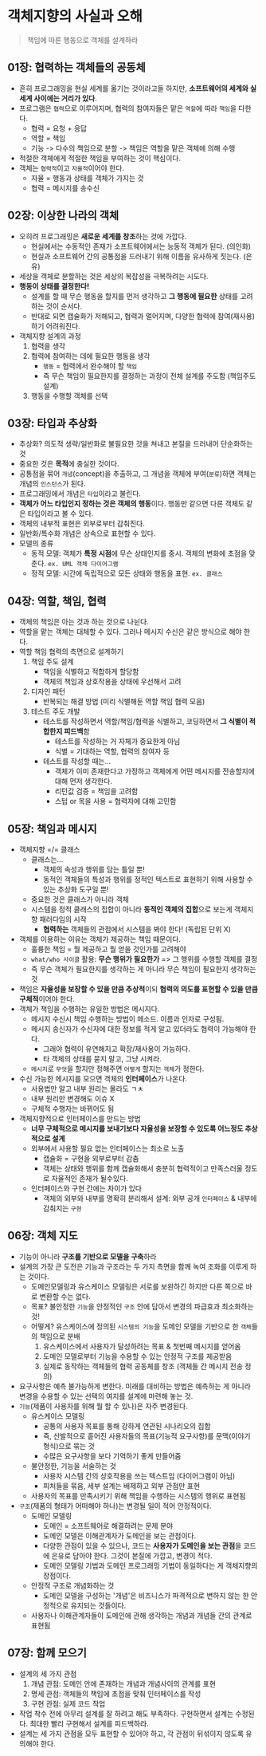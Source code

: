 # 객체지향의 사실과 오해
> 책임에 따른 행동으로 객체를 설계하라

## 01장: 협력하는 객체들의 공동체
- 흔히 프로그래밍을 현실 세계를 옮기는 것이라고들 하지만, **소프트웨어의 세계와 실세계 사이에는 거리가 있다**.
- 프로그램은 `협력`으로 이루어지며, 협력의 참여자들은 맡은 `역할`에 따라 `책임`을 다한다.
    * 협력 = 요청 + 응답
    * 역할 = 책임
    * 기능 -> 다수의 책임으로 분할 -> 책임은 역할을 맡은 객체에 의해 수행
- 적절한 객체에게 적절한 책임을 부여하는 것이 핵심이다.
- 객체는 `협력적`이고 `자율적`이어야 한다.
    * 자율 = 행동과 상태를 객체가 가지는 것
    * 협력 = 메시지를 송수신


## 02장: 이상한 나라의 객체
- 오히려 프로그래밍은 **새로운 세계를 창조**하는 것에 가깝다.
    * 현실에서는 수동적인 존재가 소프트웨어에서는 능동적 객체가 된다. (의인화)
    * 현실과 소프트웨어 간의 공통점을 드러내기 위해 이름을 유사하게 짓는다. (은유)
- 세상을 객체로 분할하는 것은 세상의 복잡성을 극복하려는 시도다.
- **행동이 상태를 결정한다!**
    * 설계를 할 때 무슨 행동을 할지를 먼저 생각하고 **그 행동에 필요한** 상태를 고려하는 것이 순서다.
    * 반대로 되면 캡슐화가 저해되고, 협력과 멀어지며, 다양한 협력에 참여(재사용)하기 어려워진다.
- 객체지향 설계의 과정
    1. 협력을 생각
    2. 협력에 참여하는 데에 필요한 행동을 생각
        * `행동` = 협력에서 완수해야 할 `책임`
        * 즉 무슨 책임이 필요한지를 결정하는 과정이 전체 설계를 주도함 (책임주도설계)
    3. 행동을 수행할 객체를 선택


## 03장: 타입과 추상화
- 추상화? 의도적 생략/일반화로 불필요한 것을 쳐내고 본질을 드러내어 단순화하는 것
- 중요한 것은 **목적**에 충실한 것이다.
- 공통점을 묶어 `개념`(concept)을 추출하고, 그 개념을 객체에 부여(`분류`)하면 객체는 개념의 `인스턴스`가 된다.
- 프로그래밍에서 개념은 `타입`이라고 불린다.
- **객체가 어느 타입인지 정하는 것은 객체의 행동**이다. 행동만 같으면 다른 객체도 같은 타입이라고 볼 수 있다.
- 객체의 내부적 표현은 외부로부터 감춰진다.
- 일반화/특수화 개념은 상속으로 표현할 수 있다.
- 모델의 종류
    * 동적 모델: 객체가 **특정 시점**에 무슨 상태인지를 중시. 객체의 변화에 초점을 맞춘다. `ex. UML 객체 다이어그램`
    * 정적 모델: 시간에 독립적으로 모든 상태와 행동을 표현. `ex. 클래스`


## 04장: 역할, 책임, 협력
- 객체의 책임은 아는 것과 하는 것으로 나뉜다.
- 역할을 맡는 객체는 대체할 수 있다. 그러나 메시지 수신은 같은 방식으로 해야 한다.
- 역할 책임 협력의 측면으로 설계하기
    1. 책임 주도 설계
        * 책임을 식별하고 적합하게 할당함
        * 객체의 책임과 상호작용을 상태에 우선해서 고려
    2. 디자인 패턴
        * 반복되는 해결 방법 (미리 식별해둔 역할 책임 협력 모음)
    3. 테스트 주도 개발
        * 테스트를 작성하면서 역할/책임/협력을 식별하고, 코딩하면서 **그 식별이 적합한지 피드백**함
            + 테스트를 작성하는 거 자체가 중요한게 아님
            + 식별 = 기대하는 역할, 협력의 참여자 등
        * 테스트를 작성할 때는...
            + 객체가 이미 존재한다고 가정하고 객체에게 어떤 메시지를 전송할지에 대해 먼저 생각한다.
            + 리턴값 검증 = 책임을 고려함
            + 스텁 or 목을 사용 = 협력자에 대해 고민함


## 05장: 책임과 메시지
- 객체지향 =/= 클래스
    * 클래스는...
        + 객체의 속성과 행위를 담는 틀일 뿐!
        + 동적인 객체들의 특성과 행위를 정적인 텍스트로 표현하기 위해 사용할 수 있는 추상화 도구일 뿐!
    * 중요한 것은 클래스가 아니라 객체
    * 시스템을 정적 클래스의 집합이 아니라 **동적인 객체의 집합**으로 보는게 객체지향 패러다임의 시작
        + **협력하는** 객체들의 관점에서 시스템을 봐야 한다! (독립된 단위 X)
- 객체를 이용하는 이유는 객체가 제공하는 책임 때문이다.
    * 훌륭한 책임 = 뭘 제공하고 뭘 얻을 것인가를 고려해야
    * `what/who 사이클` 활용: **무슨 행위가 필요한가** => 그 행위를 수행할 객체를 결정
    * 즉 무슨 객체가 필요한지를 생각하는 게 아니라 무슨 책임이 필요한지 생각하는 것
- 책임은 **자율성을 보장할 수 있을 만큼 추상적**이되 **협력의 의도를 표현할 수 있을 만큼 구체적**이어야 한다.
- 객체가 책임을 수행하는 유일한 방법은 메시지다.
    * 메시지 수신시 책임 수행하는 방법이 메소드. 이름과 인자로 구성됨.
    * 메시지 송신자가 수신자에 대한 정보를 적게 알고 있더라도 협력이 가능해야 한다.
        + 그래야 협력이 유연해지고 확장/재사용이 가능하다.
        + 타 객체의 상태를 묻지 말고, 그냥 시켜라.
    * `메시지`로 `무엇`을 할지만 정해주면 `어떻게` 할지는 `객체`가 정한다.
- 수신 가능한 메시지를 모으면 객체의 **인터페이스**가 나온다.
    * 사용법만 알고 내부 원리는 몰라도 ㄱㅊ
    * 내부 원리만 변경해도 이슈 X
    * 구체적 수행자는 바뀌어도 됨
- 객체지향적으로 인터페이스를 만드는 방법
    * **너무 구체적으로 메시지를 보내기보다 자율성을 보장할 수 있도록 어느정도 추상적으로 설계**
    * 외부에서 사용할 필요 없는 인터페이스는 최소로 노출
        + 캡슐화 = 구현을 외부로부터 감춤
        + 객체는 상태와 행위를 함께 캡슐화해서 충분히 협력적이고 만족스러울 정도로 자율적인 존재가 될수있다.
    * 인터페이스와 구현 간에는 차이가 있다
        + 객체의 외부와 내부를 명확히 분리해서 설계: 외부 공개 `인터페이스` & 내부에 감춰지는 `구현`


## 06장: 객체 지도
- 기능이 아니라 **구조를 기반으로 모델을 구축**하라
- 설계의 가장 큰 도전은 기능과 구조라는 두 가지 측면을 함께 녹여 조화를 이루게 하는 것이다.
    * 도메인모델링과 유스케이스 모델링은 서로를 보완하긴 하지만 다른 쪽으로 바로 변환할 수는 없다.
    * 목표? 불안정한 `기능`을 안정적인 `구조` 안에 담아서 변경의 파급효과 최소화하는 것!
    * 어떻게? 유스케이스에 정의된 `시스템의 기능`을 도메인 모델을 기반으로 한 `객체`들의 책임으로 분배
        1. 유스케이스에서 사용자가 달성하려는 목표 & 첫번째 메시지를 얻어옴
        2. 도메인 모델로부터 기능을 수용할 수 있는 안정적 구조를 제공받음
        3. 실제로 동작하는 객체들의 협력 공동체를 창조 (객체들 간 메시지 전송 정의)
- 요구사항은 예측 불가능하게 변한다. 미래를 대비하는 방법은 예측하는 게 아니라 변경을 수용할 수 있는 선택의 여지를 설계에 마련해 놓는 것.
- `기능`(제품이 사용자를 위해 뭘 할 수 있나)은 자주 변경된다.
    * 유스케이스 모델링
        + 공통의 사용자 목표를 통해 강하게 연관된 시나리오의 집합
        + 즉, 산발적으로 흩어진 사용자들의 목표(기능적 요구사항)를 문맥(이야기 형식)으로 묶는 것
        + 수많은 요구사항을 보다 기억하기 좋게 만들어줌
    * 불안정한, 기능을 서술하는 것
        + 사용자 시스템 간의 상호작용을 쓰는 텍스트임 (다이어그램이 아님)
        + 피처들을 묶음, 세부 설계는 배제하고 외부 관점만 표현
    * 사용자의 목표를 만족시키기 위해 책임을 수행하는 시스템의 행위로 표현됨
- `구조`(제품의 형태가 어떠해야 하나)는 변경될 일이 적어 안정적이다.
    * 도메인 모델링
        + 도메인 = 소프트웨어로 해결하려는 문제 분야
        + 도메인 모델은 이해관계자가 도메인을 보는 관점이다.
        + 다양한 관점이 있을 수 있으나, 코드는 **사용자가 도메인을 보는 관점**을 코드에 은유로 담아야 한다. 그것이 본질에 가깝고, 변경이 적다.
        + 도메인 모델링 기법과 도메인 프로그래밍 기법이 동일하다는 게 객체지향의 장점이다.
    * 안정적 구조로 개념화하는 것
        + 도메인 모델을 구성하는 '개념'은 비즈니스가 파격적으로 변하지 않는 한 안정적으로 유지되는 것들이다.
    * 사용자나 이해관계자들이 도메인에 관해 생각하는 개념과 개념들 간의 관계로 표현됨 


## 07장: 함께 모으기
- 설계의 세 가지 관점
    1. 개념 관점: 도메인 안에 존재하는 개념과 개념사이의 관계를 표현
    2. 명세 관점: 객체들의 책임에 초점을 맞춰 인터페이스를 작성
    3. 구현 관점: 실제 코드 작업
- 작업 착수 전에 아무리 설계를 잘 하려고 해도 부족하다. 구현하면서 설계는 수정된다. 최대한 빨리 구현해서 설계를 피드백하라.
- 설계는 세 가지 관점을 모두 표현할 수 있어야 하고, 각 관점이 뒤섞이지 않도록 유의해야 한다.